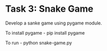 # Task 3: Snake Game
Develop a sanke game using pygame module.

To install pygame - pip install pygame

To run - python snake-game.py
